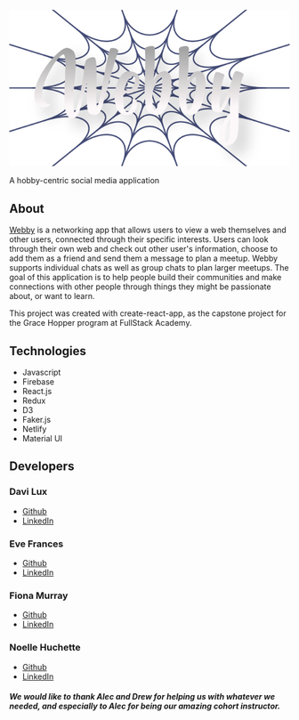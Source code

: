 ![image](/webby-logo.png)

A hobby-centric social media application

## About

[Webby](https://webby-social.netlify.app) is a networking app that allows users to view a web themselves and other users, connected through their specific interests. Users can look through their own web and check out other user's information, choose to add them as a friend and send them a message to plan a meetup. Webby supports individual chats as well as group chats to plan larger meetups. The goal of this application is to help people build their communities and make connections with other people through things they might be passionate about, or want to learn.

This project was created with create-react-app, as the capstone project for the Grace Hopper program at FullStack Academy.

## Technologies

- Javascript
- Firebase
- React.js
- Redux
- D3
- Faker.js
- Netlify
- Material UI

## Developers

### Davi Lux
- [Github](https://github.com/davilux)
- [LinkedIn](https://www.linkedin.com/in/davilux/)
### Eve Frances
- [Github](https://github.com/L0tusPetal)
- [LinkedIn](https://www.linkedin.com/in/eve-frances/)
### Fiona Murray
- [Github](https://github.com/lavenderfi)
- [LinkedIn](https://www.linkedin.com/in/fiona-murray-dev/)
### Noelle Huchette
- [Github](https://github.com/noellehuchette)
- [LinkedIn](https://www.linkedin.com/in/noelle-huchette/)


##### We would like to thank Alec and Drew for helping us with whatever we needed, and especially to Alec for being our amazing cohort instructor.